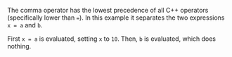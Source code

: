 The comma operator has the lowest precedence of all C++ operators (specifically lower than `=`).
In this example it separates the two expressions `x = a` and `b`.

First `x = a` is evaluated, setting `x` to `10`.
Then, `b` is evaluated, which does nothing.